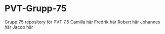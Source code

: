 # PVT-Grupp-75
Grupp 75 repository för PVT 7.5
Camilla här
Fredrik här
Robert här
Johannes här
Jacob här
